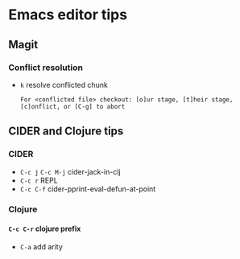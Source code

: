 # Emacs editor tips

## Magit

### Conflict resolution

- `k` resolve conflicted chunk

  ```
  For <conflicted file> checkout: [o]ur stage, [t]heir stage, [c]onflict, or [C-g] to abort
  ```



## CIDER and Clojure tips

### CIDER
- `C-c j` `C-c M-j`   cider-jack-in-clj
- `C-c r`             REPL
- `C-c C-f`           cider-pprint-eval-defun-at-point

### Clojure

#### `C-c C-r` clojure prefix
- `C-a` add arity
